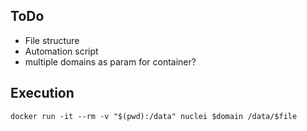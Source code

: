 ## ToDo

- File structure 
- Automation script 
- multiple domains as param for container? 


## Execution 

`docker run -it --rm -v "$(pwd):/data" nuclei $domain /data/$file`